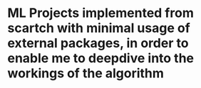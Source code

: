 # ML Projects implemented from scartch with minimal usage of external packages, in order to enable me to deepdive into the workings of the algorithm
